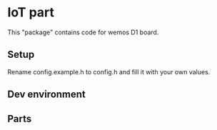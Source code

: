 
# IoT part

This "package" contains code for wemos D1 board. 

## Setup 
Rename config.example.h to config.h and fill it with 
your own values. 

## Dev environment


## Parts

